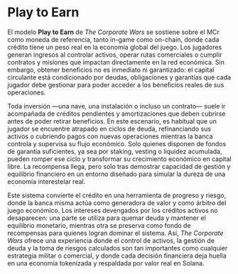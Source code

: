 # Play to Earn

El modelo **Play to Earn** de _The Corporate Wars_ se sostiene sobre el MCr como moneda de referencia, tanto in-game como on-chain, donde cada crédito tiene un peso real en la economía global del juego. Los jugadores generan ingresos al controlar activos, operar rutas comerciales o cumplir contratos y misiones que impactan directamente en la red económica. Sin embargo, obtener beneficios no es inmediato ni garantizado: el capital circulante está condicionado por deudas, obligaciones y garantías que cada jugador debe gestionar para poder acceder a los beneficios reales de sus operaciones.

Toda inversión —una nave, una instalación o incluso un contrato— suele ir acompañada de créditos pendientes y amortizaciones que deben cubrirse antes de poder retirar beneficios. En este escenario, es habitual que un jugador se encuentre atrapado en ciclos de deuda, refinanciando sus activos o cubriendo pagos con nuevas operaciones mientras la banca controla y supervisa su flujo económico. Solo quienes disponen de fondos de garantía suficientes, ya sea por staking, vesting o liquidez acumulada, pueden romper ese ciclo y transformar su crecimiento económico en capital libre. La recompensa llega, pero solo tras demostrar capacidad de gestión y equilibrio financiero en un entorno diseñado para simular la dureza de una economía interestelar real.

Este sistema convierte el crédito en una herramienta de progreso y riesgo, donde la banca misma actúa como generadora de valor y como árbitro del juego económico. Los intereses devengados por los créditos activos no desaparecen: una parte se utiliza para quemar deuda y mantener el equilibrio monetario, mientras otra se preserva como fondo de recompensas para quienes logran dominar el sistema. Así, _The Corporate Wars_ ofrece una experiencia donde el control de activos, la gestión de deuda y la toma de riesgos calculados son tan importantes como cualquier estrategia militar o comercial, y donde cada decisión financiera deja huella en una economía tokenizada y respaldada por valor real en Solana.
